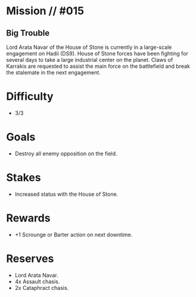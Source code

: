 # Mission // #015
## Big Trouble

Lord Arata Navar of the House of Stone is currently in a large-scale engagement on Hadii (DS9). House of Stone forces have been fighting for several days to take a large industrial center on the planet. Claws of Karrakis are requested to assist the main force on the battlefield and break the stalemate in the next engagement.

# Difficulty
- 3/3

# Goals
- Destroy all enemy opposition on the field. 

# Stakes
- Increased status with the House of Stone.

# Rewards
- +1 Scrounge or Barter action on next downtime.

# Reserves
- Lord Arata Navar.
- 4x Assault chasis.
- 2x Cataphract chasis.